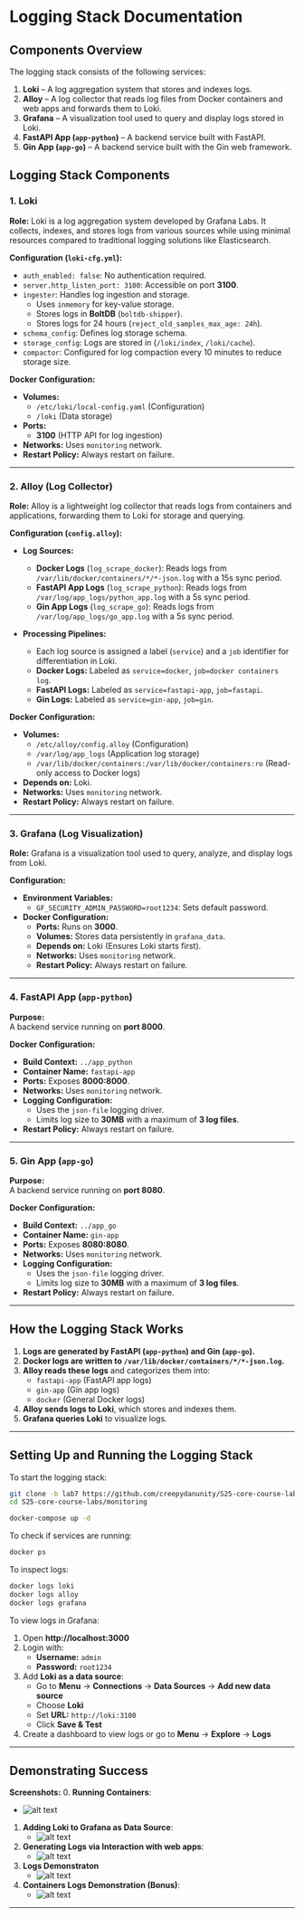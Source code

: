 # Logging Stack Documentation

## **Components Overview**
The logging stack consists of the following services:

1. **Loki** – A log aggregation system that stores and indexes logs.
2. **Alloy** – A log collector that reads log files from Docker containers and web apps and forwards them to Loki.
3. **Grafana** – A visualization tool used to query and display logs stored in Loki.
4. **FastAPI App (`app-python`)** – A backend service built with FastAPI.
5. **Gin App (`app-go`)** – A backend service built with the Gin web framework.

## **Logging Stack Components**

### **1. Loki**
**Role:** Loki is a log aggregation system developed by Grafana Labs. It collects, indexes, and stores logs from various sources while using minimal resources compared to traditional logging solutions like Elasticsearch.

**Configuration (`loki-cfg.yml`):**
- `auth_enabled: false`: No authentication required.
- `server.http_listen_port: 3100`: Accessible on port **3100**.
- `ingester`: Handles log ingestion and storage.
  - Uses `inmemory` for key-value storage.
  - Stores logs in **BoltDB** (`boltdb-shipper`).
  - Stores logs for 24 hours (`reject_old_samples_max_age: 24h`).
- `schema_config`: Defines log storage schema.
- `storage_config`: Logs are stored in (`/loki/index`, `/loki/cache`).
- `compactor`: Configured for log compaction every 10 minutes to reduce storage size.

**Docker Configuration:**
- **Volumes:**
  - `/etc/loki/local-config.yaml` (Configuration)
  - `/loki` (Data storage)
- **Ports:**
  - **3100** (HTTP API for log ingestion)
- **Networks:** Uses `monitoring` network.
- **Restart Policy:** Always restart on failure.

---

### **2. Alloy (Log Collector)**

**Role:** Alloy is a lightweight log collector that reads logs from containers and applications, forwarding them to Loki for storage and querying.

**Configuration (`config.alloy`):**
- **Log Sources:**
  - **Docker Logs** (`log_scrape_docker`): Reads logs from `/var/lib/docker/containers/*/*-json.log` with a 15s sync period.
  - **FastAPI App Logs** (`log_scrape_python`): Reads logs from `/var/log/app_logs/python_app.log` with a 5s sync period.
  - **Gin App Logs** (`log_scrape_go`): Reads logs from `/var/log/app_logs/go_app.log` with a 5s sync period.

- **Processing Pipelines:**
  - Each log source is assigned a label (`service`) and a `job` identifier for differentiation in Loki.
  - **Docker Logs:** Labeled as `service=docker`, `job=docker containers log`.
  - **FastAPI Logs:** Labeled as `service=fastapi-app`, `job=fastapi`.
  - **Gin Logs:** Labeled as `service=gin-app`, `job=gin`.

**Docker Configuration:**
- **Volumes:**
  - `/etc/alloy/config.alloy` (Configuration)
  - `/var/log/app_logs` (Application log storage)
  - `/var/lib/docker/containers:/var/lib/docker/containers:ro` (Read-only access to Docker logs)
- **Depends on:** Loki.
- **Networks:** Uses `monitoring` network.
- **Restart Policy:** Always restart on failure.

---

### **3. Grafana (Log Visualization)**
**Role:** Grafana is a visualization tool used to query, analyze, and display logs from Loki.

**Configuration:**
- **Environment Variables:**
  - `GF_SECURITY_ADMIN_PASSWORD=root1234`: Sets default password.
- **Docker Configuration:**
  - **Ports:** Runs on **3000**.
  - **Volumes:** Stores data persistently in `grafana_data`.
  - **Depends on:** Loki (Ensures Loki starts first).
  - **Networks:** Uses `monitoring` network.
  - **Restart Policy:** Always restart on failure.

---

### **4. FastAPI App (`app-python`)**
**Purpose:**  
A backend service running on **port 8000**.

**Docker Configuration:**
- **Build Context:** `../app_python`
- **Container Name:** `fastapi-app`
- **Ports:** Exposes **8000:8000**.
- **Networks:** Uses `monitoring` network.
- **Logging Configuration:**
  - Uses the `json-file` logging driver.
  - Limits log size to **30MB** with a maximum of **3 log files**.
- **Restart Policy:** Always restart on failure.

---

### **5. Gin App (`app-go`)**
**Purpose:**  
A backend service running on **port 8080**.

**Docker Configuration:**
- **Build Context:** `../app_go`
- **Container Name:** `gin-app`
- **Ports:** Exposes **8080:8080**.
- **Networks:** Uses `monitoring` network.
- **Logging Configuration:**
  - Uses the `json-file` logging driver.
  - Limits log size to **30MB** with a maximum of **3 log files**.
- **Restart Policy:** Always restart on failure.

---

## **How the Logging Stack Works**
1. **Logs are generated by FastAPI (`app-python`) and Gin (`app-go`).**
2. **Docker logs are written to `/var/lib/docker/containers/*/*-json.log`.**
3. **Alloy reads these logs** and categorizes them into:
   - `fastapi-app` (FastAPI app logs)
   - `gin-app` (Gin app logs)
   - `docker` (General Docker logs)
4. **Alloy sends logs to Loki**, which stores and indexes them.
5. **Grafana queries Loki** to visualize logs.

---

## **Setting Up and Running the Logging Stack**
To start the logging stack:
```sh
git clone -b lab7 https://github.com/creepydanunity/S25-core-course-labs.git
cd S25-core-course-labs/monitoring
```

```sh
docker-compose up -d
```

To check if services are running:
```sh
docker ps
```

To inspect logs:
```sh
docker logs loki
docker logs alloy
docker logs grafana
```

To view logs in Grafana:
1. Open **http://localhost:3000**
2. Login with:
   - **Username:** `admin`
   - **Password:** `root1234`
3. Add **Loki as a data source**:
   - Go to **Menu** → **Connections** → **Data Sources** -> **Add new data source**
   - Choose **Loki**
   - Set **URL:** `http://loki:3100`
   - Click **Save & Test**
4. Create a dashboard to view logs or go to **Menu** -> **Explore** -> **Logs**

---

## **Demonstrating Success**
**Screenshots:**
0. **Running Containers**:
   - ![alt text](images/image-3.png)
1. **Adding Loki to Grafana as Data Source**:
   - ![alt text](images/image.png)
2. **Generating Logs via Interaction with web apps**:
   - ![alt text](images/image-1.png)
3. **Logs Demonstraton**
   - ![alt text](images/image-2.png)
4. **Containers Logs Demonstration (Bonus)**:
   - ![alt text](images/image-4.png)
---
